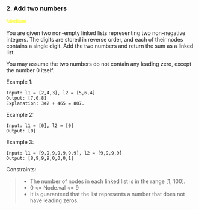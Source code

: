 <h3>2. Add two numbers</h3>

<span style="color:yellow">Medium</span>

You are given two non-empty linked lists representing two non-negative integers.
The digits are stored in reverse order, and each of their nodes contains a single digit.
Add the two numbers and return the sum as a linked list.

You may assume the two numbers do not contain any leading zero, except the number 0 itself.

Example 1:

    Input: l1 = [2,4,3], l2 = [5,6,4]
    Output: [7,0,8]
    Explanation: 342 + 465 = 807.

Example 2:

    Input: l1 = [0], l2 = [0]
    Output: [0]

Example 3:

    Input: l1 = [9,9,9,9,9,9,9], l2 = [9,9,9,9]
    Output: [8,9,9,9,0,0,0,1]



Constraints:
> - The number of nodes in each linked list is in the range [1, 100].
> - 0 <= Node.val <= 9
> - It is guaranteed that the list represents a number that does not have leading zeros.
